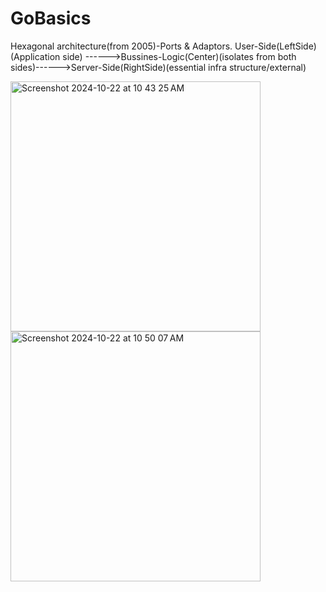 # GoBasics
Hexagonal architecture(from 2005)-Ports & Adaptors.
User-Side(LeftSide)(Application side) ------>Bussines-Logic(Center)(isolates from both sides)------>Server-Side(RightSide)(essential infra structure/external)
            
<img width="400" alt="Screenshot 2024-10-22 at 10 43 25 AM" src="https://github.com/user-attachments/assets/2d07bdb9-a964-4825-b543-39a979b8c235">
<img width="400" alt="Screenshot 2024-10-22 at 10 50 07 AM" src="https://github.com/user-attachments/assets/7852cc91-595f-45dd-83c8-7e0ad0d8dc33">
